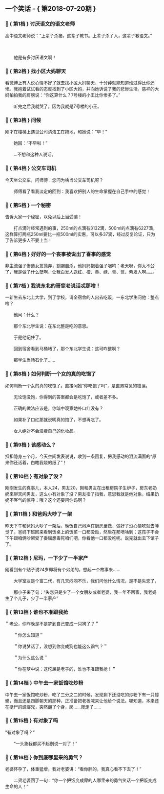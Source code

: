 ## 一个笑话 - { 第2018-07-20期 }
</hr>

### :jack_o_lantern: { 第1档 } 讨厌语文的语文老师
高中语文老师说：“上辈子杀猪，这辈子教书。上辈子杀了人，这辈子教语文。”<br/><br/><br/><br/>　　他是有多讨厌语文啊！


### :jack_o_lantern: { 第2档 } 找小区大妈聊天
看微博上有人说心情不好了就去找小区大妈聊天，十分钟就能知道谁过得比你还惨。我抱着试试看的态度找到了小区大妈，并向她诉说了我的悲惨生活。慈祥的大妈拍拍我的肩膀说：“你这算什么？7号楼的小王比你惨多了。”<br/><br/>　　听完之后我就哭了，因为我就是7号楼的小王。


### :jack_o_lantern: { 第3档 } 问候
刚才在楼梯上遇见公司清洁工在拖地，和她说：“早！”<br/><br/>　　她回：“不早啦！”<br/><br/>　　...不想和这种人说话。


### :jack_o_lantern: { 第4档 } 公交车司机
今天坐公交车，问师傅：您问为啥当公交车司机呀？<br/><br/>　　师傅看了看我淡定的回到：我喜欢把别人的生命掌握在自己手中的感觉！


### :jack_o_lantern: { 第5档 } 一个秘密
告诉大家一个秘密，以免以后上当受骗！<br/><br/>　　打点滴时经常遇到的事，250ml的点滴有3132滴，500ml的点滴有6227滴，这样算打两瓶250ml要比一瓶500ml的实惠，可以多37滴，经过反复论证，只为了告诉更多人不要上当！


### :jack_o_lantern: { 第6档 } 好好的一个丧事被说出了喜事的感觉
非主流强子惨遭女友抛弃，割腕自杀，他妈妈抱着强子咽呜：老天呀，你太不公了，我是做了什么孽啊，让我白发人送红、橙、黄、绿、青、蓝、紫发人啊。。。。


### :jack_o_lantern: { 第7档 } 我说东北的哥您老说话忒那啥！
一新生去东北上大学，到了学校，请全宿舍的人出去吃饭，一东北学生问他：整点啥？<br/><br/>　　他问：什么？<br/><br/>　　那个东北学生说：在东北整是吃的意思。<br/><br/>　　于是他记住了。<br/><br/>　　回到宿舍看到马桶堵了，那个东北学生说：这可咋整啊？<br/><br/>　　那学生当场石化了……


### :jack_o_lantern: { 第8档 } 如何判断一个女的真的吃饱了
如何判断一个女的真的吃饱了。直接问她“你吃饱了吗”，是直男常见的错误。<br/><br/>　　无论饱没饱，你得到的答案都会是吃饱了，或者差不多。<br/><br/>　　正确的做法应该是，你暗中观察她补口红没有？<br/><br/>　　如果补了口红那就说明真的饱了，不想再吃了。<br/><br/>　　女人绝对不会浪费自己的化妆品。


### :jack_o_lantern: { 第9档 } 该感动么？
扣扣隐身三个月，今天空间发表说说，收到一条回复，把我感动的泪流满面的“原来你还活着，白瞎我烧的纸了”！


### :jack_o_lantern: { 第10档 } 有对象了没？
刚刚发生的真事儿，本人24，男友20，刚和男友在出租房院子生炉子，房东老奶奶来聊天问男友，这么小有对象了没？男友指了指我，意思我就是他对象，结果奶奶不客气的惊呼：哦？这个还要问你妈啊？


### :jack_o_lantern: { 第11档 } 和爸妈大吵了一架
昨天下午和爸妈大吵了一架后，晚饭自己闷声在厨房里做，做好了没心情吃就去睡觉了。爸妈下班回来看到饭桌上的饭菜一口都没动，然后在那嘀咕到：这孩子不会下午跟咱俩吵架受了委屈想毒死咱们吧，你看他一口都没吃呢。说完就出去下馆子了。


### :jack_o_lantern: { 第12档 } 尼玛，一下少了一半家产
刚看到有个贴子说24岁即将有个弟弟的，想起一个故事来……<br/><br/>　　大学室友是个富二代，有几天闷闷不乐，我们问他什么情况，是不是失恋了，<br/><br/>　　那小子来了句：“失恋只是少了一个女朋友或者老婆，我一年不回家，我老妈生了个儿子，少了一半家产”


### :jack_o_lantern: { 第13档 } 谁也不准跟我抢
＂老公，你昨晚是不是梦到自己变成一只狗了？＂<br/><br/>　　＂你怎么知道＂<br/><br/>　　＂你说梦话了，没想到你变成狗也能这么霸气？＂<br/><br/>　　＂为什么这么说＂<br/><br/>　　＂你在梦中说：这坨屎是老子的，谁也不准跟我抢！＂


### :jack_o_lantern: { 第14档 } 中午去一家饭馆吃炒粉
中午去一家饭馆吃炒粉，吃了三分之二的时候，发现剩下还没吃的炒粉下有一只蟑螂，而且还是四脚朝天的那种，正准备把老板喊来让他给个说法。哪知道，本来还在挺尸的蟑螂兄，突然翻了个身，爬……爬走了……


### :jack_o_lantern: { 第15档 } 有对象了吗
“有对象了吗？“<br/><br/>　　“一头象我都买不起别说一对了！”


### :jack_o_lantern: { 第16档 } 你到底哪里来的勇气？
老婆怀孕了，体重猛增，我对老婆讲：“看你胖的，我真心看不下去了！”<br/><br/>　　二货老婆回了一句：“你一个把饭变成屎的人哪里来的勇气笑话一个把饭变成生命的人！”


